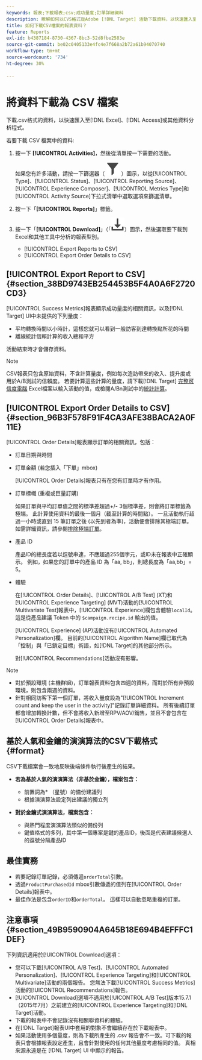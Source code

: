 ```yaml
---
keywords: 報表;下載報表;csv;成功量度;訂單詳細資料
description: 瞭解如何以CVS格式從Adobe [!DNL Target] 活動下載資料，以快速匯入至Excel、Access或其他資料分析程式。
title: 如何下載CSV檔案的報表資料？
feature: Reports
exl-id: b4387184-8730-4367-8bc3-52d8fbe2583e
source-git-commit: be02c0405133e4fc4e7f668a2b72a61b94070740
workflow-type: tm+mt
source-wordcount: '734'
ht-degree: 30%

---
```


# 將資料下載為 CSV 檔案

下載.csv格式的資料，以快速匯入至[!DNL Excel]、[!DNL Access]或其他資料分析程式。

若要下載 CSV 檔案中的資料:

1. 按一下 **[!UICONTROL Activities]**，然後從清單按一下需要的活動。

   如果您有許多活動，請按一下篩選器（ ![篩選器圖示](/help/main/assets/icons/Filter.svg) ）圖示，以從[!UICONTROL Type]、[!UICONTROL Status]、[!UICONTROL Reporting Source]、[!UICONTROL Experience Composer]、[!UICONTROL Metrics Type]和[!UICONTROL Activity Source]下拉式清單中選取選項來篩選清單。

1. 按一下「**[!UICONTROL Reports]**」標籤。
1. 按一下「**[!UICONTROL Download]**」（「![下載」圖示](/help/main/assets/icons/Download.svg)）圖示，然後選取要下載到Excel和其他工具中分析的報表型別。

   * [!UICONTROL Export Reports to CSV]
   * [!UICONTROL Export Order Details to CSV]

## [!UICONTROL Export Report to CSV] {#section_38BD9743EB254453B5F4A0A6F2720CD3}

[!UICONTROL Success Metrics]報表顯示成功量度的相關資訊，以及[!DNL Target] UI中未提供的下列量度：

* 平均轉換時間以小時計，這樣您就可以看到一般訪客到達轉換點所花的時間
* 離線統計信賴計算的收入總和平方

活動結束時才會儲存資料。

>[!NOTE]
>
>CSV報表只包含原始資料，不含計算量度，例如每次造訪帶來的收入、提升度或用於A/B測試的信賴度。 若要計算這些計算的量度，請下載[!DNL Target] [完整可信度電腦](/help/main/assets/complete_confidence_calculator.xlsx) Excel檔案以輸入活動的值，或檢閱A/Bn測試中的[統計計算](/help/main/c-reports/statistical-methodology/statistical-calculations.md)。

## [!UICONTROL Export Order Details to CSV] {#section_96B3F578F91F4CA3AFE38BACA2A0F11E}

[!UICONTROL Order Details]報表顯示訂單的相關資訊，包括：

* 訂單日期與時間
* 訂單金額 (若您插入「下單」mbox)

  [!UICONTROL Order Details]報表只有在您有訂單時才有作用。

* 訂單標幟 (重複或巨量訂購)

  如果訂單與平均訂單值之間的標準差超過+/- 3個標準差，則會將訂單標籤為極端。 此計算使用資料的最後一個月（截至計算的時間點）。 一旦活動執行超過一小時或直到 15 筆訂單之後 (以先到者為準)，活動便會排除其極端訂單。如需詳細資訊，請參閱[排除極端訂單](/help/main/c-reports/c-report-settings/excluding-extreme-orders.md#task_2AE7743FFCDD466DAEEB720BE5F33DAA)。

* 產品 ID

  產品ID的總長度若以逗號串連，不應超過255個字元，或ID未在報表中正確顯示。 例如，如果您的訂單中的產品 ID 為「aa, bb」，則總長度為「aa,bb」= 5。

* 體驗

  在[!UICONTROL Order Details]、[!UICONTROL A/B Test] (XT)和[!UICONTROL Experience Targeting] (MVT)活動的[!UICONTROL Multivariate Test]報表中，[!UICONTROL Experience]欄包含體驗`localId`。 這是從產品建議 Token 中的 `$campaign.recipe.id` 輸出的值。

  [!UICONTROL Experience] (AP)活動沒有[!UICONTROL Automated Personalization]欄。 目前的[!UICONTROL Algorithm Name]欄已取代為「控制」與「已鎖定目標」術語，如[!DNL Target]的其他部分所示。

  對[!UICONTROL Recommendations]活動沒有影響。

>[!NOTE]
>
>* 對於預設環境 (主機群組)，訂單報表資料包含四週的資料，而對於所有非預設環境，則包含兩週的資料。
>* 針對相同訪客下第一個訂單，將收入量度設為&quot;[!UICONTROL Increment count and keep the user in the activity]&quot;記錄訂單詳細資料。 所有後續訂單都會增加轉換計數，但不會將收入新增至RPV/AOV/銷售，並且不會包含在[!UICONTROL Order Details]報表中。

## 基於人氣和金鑰的演演算法的CSV下載格式 {#format}

CSV下載檔案會一致地反映後端條件執行後產生的結果。

* **若為基於人氣的演演算法（非基於金鑰），檔案包含：**

   * 前置詞為* （星號）的備份建議列
   * 根據演演算法設定列出建議的獨立列

* **對於金鑰式演演算法，檔案包含：**

   * 與熱門程度演演算法類似的備份列
   * 鍵值格式的多列，其中第一個專案是鍵的產品ID，後面是代表建議候選人的逗號分隔產品ID

## 最佳實務

* 若要記錄訂單記錄，必須傳遞`orderTotal`引數。
* 透過`ProductPurchasedId` mbox引數傳遞的值列在[!UICONTROL Order Details]報表中。
* 最佳作法是包含`orderID`和`orderTotal`。 這樣可以自動忽略重複的訂單。

## 注意事項 {#section_49B9590904A645B18E694B4EFFFC1DEF}

下列資訊適用於[!UICONTROL Download]選項：

* 您可以下載[!UICONTROL A/B Test]、[!UICONTROL Automated Personalization]、[!UICONTROL Experience Targeting]和[!UICONTROL Multivariate]活動的兩個報告。 您無法下載[!UICONTROL Success Metrics]活動的[!UICONTROL Recommendations]報告。
* [!UICONTROL Download]選項不適用於[!UICONTROL A/B Test]版本15.7.1 （2015年7月）之前建立的[!UICONTROL Experience Targeting]和[!DNL Target]活動。
* 下載的報表中不會記錄沒有相關聯資料的體驗。
* 在[!DNL Target]報表UI中套用的對象不會繼續存在於下載報表中。
* 如果活動使用多個量度，則為下載所產生的 .csv 報告會不一致。可下載的報表只會根據報表設定產生，且會針對使用的任何其他量度考慮相同的值。 真相來源永遠是在 [!DNL Target] UI 中顯示的報告。
